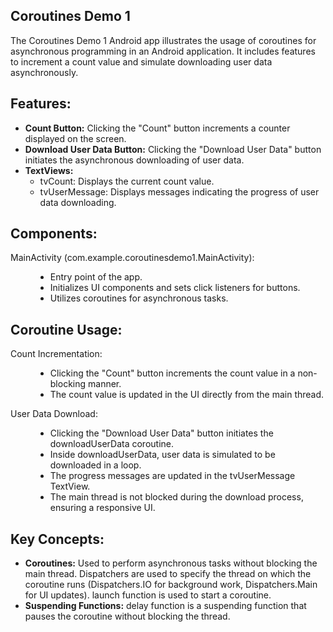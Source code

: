 <h2>Coroutines Demo 1</h2>
<p>The Coroutines Demo 1 Android app illustrates the usage of coroutines for asynchronous programming in an Android application. It includes features to increment a count value and simulate downloading user data asynchronously.</p>

<h2>Features:</h2>
<ul>
  <li><strong>Count Button:</strong> Clicking the "Count" button increments a counter displayed on the screen.</li>
  <li><strong>Download User Data Button:</strong> Clicking the "Download User Data" button initiates the asynchronous downloading of user data.</li>
  <li><strong>TextViews:</strong> 
    <ul>
      <li>tvCount: Displays the current count value.</li>
      <li>tvUserMessage: Displays messages indicating the progress of user data downloading.</li>
    </ul>
  </li>
</ul>

<h2>Components:</h2>
<dl>
  <dt>MainActivity (com.example.coroutinesdemo1.MainActivity):</dt>
  <dd>
    <ul>
      <li>Entry point of the app.</li>
      <li>Initializes UI components and sets click listeners for buttons.</li>
      <li>Utilizes coroutines for asynchronous tasks.</li>
    </ul>
  </dd>
</dl>

<h2>Coroutine Usage:</h2>
<dl>
  <dt>Count Incrementation:</dt>
  <dd>
    <ul>
      <li>Clicking the "Count" button increments the count value in a non-blocking manner.</li>
      <li>The count value is updated in the UI directly from the main thread.</li>
    </ul>
  </dd>
  
  <dt>User Data Download:</dt>
  <dd>
    <ul>
      <li>Clicking the "Download User Data" button initiates the downloadUserData coroutine.</li>
      <li>Inside downloadUserData, user data is simulated to be downloaded in a loop.</li>
      <li>The progress messages are updated in the tvUserMessage TextView.</li>
      <li>The main thread is not blocked during the download process, ensuring a responsive UI.</li>
    </ul>
  </dd>
</dl>

<h2>Key Concepts:</h2>
<ul>
  <li><strong>Coroutines:</strong> Used to perform asynchronous tasks without blocking the main thread. Dispatchers are used to specify the thread on which the coroutine runs (Dispatchers.IO for background work, Dispatchers.Main for UI updates). launch function is used to start a coroutine.</li>
  <li><strong>Suspending Functions:</strong> delay function is a suspending function that pauses the coroutine without blocking the thread.</li>
</ul>